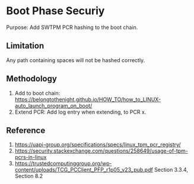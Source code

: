 # Boot Phase Securiy

Purpose: Add SWTPM PCR hashing to the boot chain.

## Limitation

Any path containing spaces will not be hashed correctly.

## Methodology

1. Add to boot chain: https://belongtothenight.github.io/HOW_TO/how_to_LINUX-auto_launch_program_on_boot/
2. Extend PCR: Add log entry when extending, to PCR x.

## Reference

1. https://uapi-group.org/specifications/specs/linux_tpm_pcr_registry/
2. https://security.stackexchange.com/questions/258649/usage-of-tpm-pcrs-in-linux
3. https://trustedcomputinggroup.org/wp-content/uploads/TCG_PCClient_PFP_r1p05_v23_pub.pdf Section 3.3.4, Section 8.2
